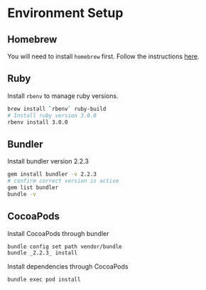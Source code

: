 # Environment Setup

## Homebrew
You will need to install `homebrew` first.
Follow the instructions [here](https://brew.sh).

## Ruby
Install `rbenv` to manage ruby versions.
```zsh
brew install `rbenv` ruby-build
# Install ruby version 3.0.0
rbenv install 3.0.0
```

## Bundler
Install bundler version 2.2.3
```zsh
gem install bundler -v 2.2.3
# confirm correct version is active
gem list bundler
bundle -v
```

## CocoaPods
Install CocoaPods through bundler
```zsh
bundle config set path vendor/bundle
bundle _2.2.3_ install
```

Install dependencies through CocoaPods
```zsh
bundle exec pod install
```
